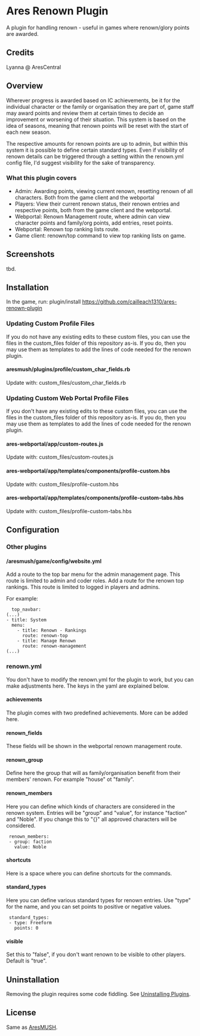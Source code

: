 # Ares Renown Plugin
A plugin for handling renown - useful in games where renown/glory points are awarded. 

## Credits
Lyanna @ AresCentral

## Overview
Wherever progress is awarded based on IC achievements, be it for the individual character or the family or organisation they are part of, game staff may award points and review them at certain times to decide an improvement or worsening of their situation. This system is based on the idea of seasons, meaning that renown points will be reset with the start of each new season.

The respective amounts for renown points are up to admin, but within this system it is possible to define certain standard types. Even if visibility of renown details can be triggered through a setting within the renown.yml config file, I'd suggest visibility for the sake of transparency.

### What this plugin covers
* Admin: Awarding points, viewing current renown, resetting renown of all characters. Both from the game client and the webportal
* Players: View their current renown status, their renown entries and respective points, both from the game client and the webportal.
* Webportal: Renown Management route, where admin can view character points and family/org points, add entries, reset points.
* Webportal: Renown top ranking lists route.
* Game client: renown/top command to view top ranking lists on game.

## Screenshots
tbd.

## Installation
In the game, run: plugin/install https://github.com/cailleach1310/ares-renown-plugin

### Updating Custom Profile Files
If you do not have any existing edits to these custom files, you can use the files in the custom_files folder of this repository as-is. If you do, then you may use them as templates to add the lines of code needed for the renown plugin.

#### aresmush/plugins/profile/custom_char_fields.rb
Update with: custom_files/custom_char_fields.rb

### Updating Custom Web Portal Profile Files
If you don't have any existing edits to these custom files, you can use the files in the custom_files folder of this repository as-is. If you do, then you may use them as templates to add the lines of code needed for the renown plugin.

#### ares-webportal/app/custom-routes.js
Update with: custom_files/custom-routes.js

#### ares-webportal/app/templates/components/profile-custom.hbs
Update with: custom_files/profile-custom.hbs

#### ares-webportal/app/templates/components/profile-custom-tabs.hbs
Update with: custom_files/profile-custom-tabs.hbs

## Configuration

### Other plugins

#### /aresmush/game/config/website.yml
Add a route to the top bar menu for the admin management page. This route is limited to admin and coder roles. 
Add a route for the renown top rankings. This route is limited to logged in players and admins.

For example:

      top_navbar:
    (...)
    - title: System
      menu:
        - title: Renown - Rankings
          route: renown-top
        - title: Manage Renown
          route: renown-management
    (...)

### renown.yml 
You don't have to modify the renown.yml for the plugin to work, but you can make adjustments here. The keys in the yaml are explained below.

#### achievements
The plugin comes with two predefined achievements. More can be added here.

#### renown_fields
These fields will be shown in the webportal renown management route.

#### renown_group
Define here the group that will as family/organisation benefit from their members' renown. For example "house" ot "family".

#### renown_members
Here you can define which kinds of characters are considered in the renown system. Entries will be "group" and "value", for instance "faction" and "Noble". If you change this to "{}" all approved characters will be considered.

     renown_members:
     - group: faction
       value: Noble

#### shortcuts
Here is a space where you can define shortcuts for the commands.

#### standard_types
Here you can define various standard types for renown entries. Use "type" for the name, and you can set points to positive or negative values.

     standard_types:
     - type: Freeform
       points: 0

#### visible
Set this to "false", if you don't want renown to be visible to other players. Default is "true".

## Uninstallation
Removing the plugin requires some code fiddling. See [Uninstalling Plugins](https://www.aresmush.com/tutorials/code/extras.html#uninstalling-plugins).

## License
Same as [AresMUSH](https://aresmush.com/license).
